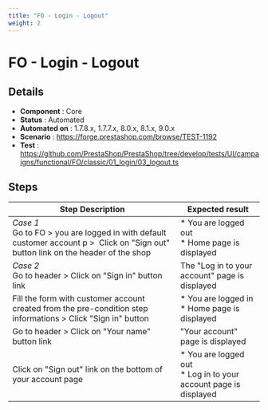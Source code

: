 ```yaml
---
title: "FO - Login - Logout"
weight: 2
---
```


# FO - Login - Logout
## Details
* **Component** : Core
* **Status** : Automated
* **Automated on** : 1.7.8.x, 1.7.7.x, 8.0.x, 8.1.x, 9.0.x
* **Scenario** : https://forge.prestashop.com/browse/TEST-1192
* **Test** : https://github.com/PrestaShop/PrestaShop/tree/develop/tests/UI/campaigns/functional/FO/classic/01_login/03_logout.ts

## Steps
| Step Description | Expected result |
| ----- | ----- |
| *Case 1*<br>Go to FO > you are logged in with default customer account p >  Click on "Sign out" button link on the header of the shop | * You are logged out<br> * Home page is displayed |
| *Case 2*<br>Go to header > Click on "Sign in" button link | The "Log in to your account" page is displayed |
| Fill the form with customer account created from the pre-condition step informations > Click "Sign in" button | * You are logged in<br> * Home page is displayed |
| Go to header > Click on "Your name" button link | "Your account" page is displayed |
| Click on "Sign out" link on the bottom of your account page | * You are logged out<br> * Log in to your account page is displayed |
